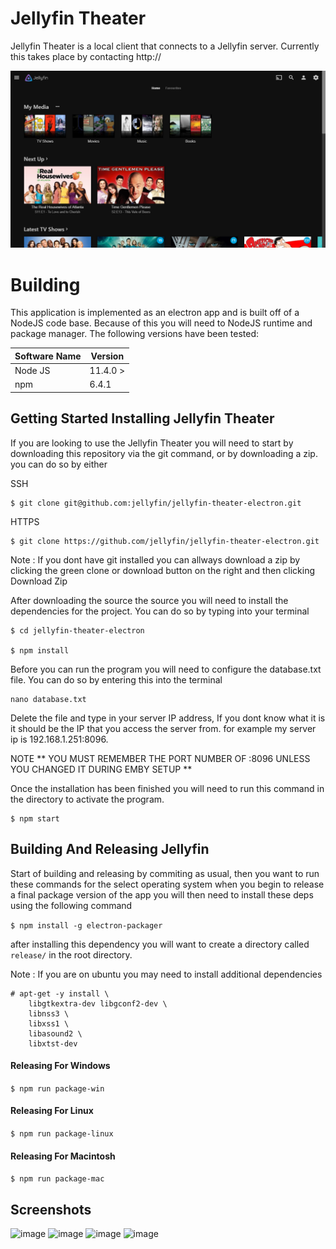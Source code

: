 # Jellyfin Theater

Jellyfin Theater is a local client that connects to a Jellyfin server. 
Currently this takes place by contacting http://

![image](screenshots/Home.PNG)

# Building

This application is implemented as an electron app and is built off of 
a NodeJS code base. Because of this you will need to NodeJS runtime and
package manager. The following versions have been tested: 

| Software Name | Version          |
| ------------- | ---------------- |
| Node JS       | 11.4.0 >         |
| npm           | 6.4.1            |


## Getting Started Installing Jellyfin Theater

If you are looking to use the Jellyfin Theater you will need to start by downloading this repository via the git command, or by downloading a zip. you can do so by either 

SSH

```
$ git clone git@github.com:jellyfin/jellyfin-theater-electron.git
```

HTTPS

```
$ git clone https://github.com/jellyfin/jellyfin-theater-electron.git
```

Note : If you dont have git installed you can allways download a zip by clicking the green clone or download button on the right and then clicking Download Zip

After downloading the source the source you will need to install the dependencies for the project. You can do so by typing into your terminal 

```
$ cd jellyfin-theater-electron

$ npm install
```

Before you can run the program you will need to configure the database.txt file. You can do so by entering this into the terminal 

```
nano database.txt
```

Delete the file and type in your server IP address, If you dont know what it is it should be the IP that you access the server from. for example my server ip is 192.168.1.251:8096.

NOTE
** YOU MUST REMEMBER THE PORT NUMBER OF :8096 UNLESS YOU CHANGED IT DURING EMBY SETUP **

Once the installation has been finished you will need to run this command in the directory to activate the program.

```
$ npm start
```

## Building And Releasing Jellyfin

Start of building and releasing by commiting as usual, then you want to run these commands for the select operating system when you begin to release a final package version of the app you will then need to install these deps using the following command

```$ npm install -g electron-packager ```

after installing this dependency you will want to create a directory called ```release/``` in the root directory.


Note :
If you are on ubuntu you may need to install additional dependencies

```
# apt-get -y install \
	libgtkextra-dev libgconf2-dev \
	libnss3 \
	libxss1 \
	libasound2 \
	libxtst-dev
```

#### Releasing For Windows

```$ npm run package-win```

#### Releasing For Linux

```$ npm run package-linux```

#### Releasing For Macintosh

```$ npm run package-mac```

## Screenshots

![image](screenshots/Login.PNG)
![image](screenshots/Movies.PNG)
![image](screenshots/TV_Shows.PNG)
![image](screenshots/Music.PNG)



